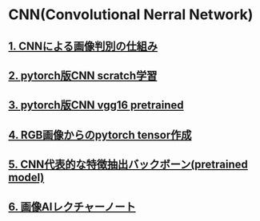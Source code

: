 # CNN(Convolutional Nerral Network)

## [1. CNNによる画像判別の仕組み](what%20is%20CNN.md)
## [2. pytorch版CNN scratch学習](cnn_scratch.md)
## [3. pytorch版CNN vgg16 pretrained](cnn_vgg16_pretrained.md)
## [4. RGB画像からのpytorch tensor作成](./create_RGBtensor.md)
## [5. CNN代表的な特徴抽出バックボーン(pretrained model)](cnn_pretrained_model.md)
## [6. 画像AIレクチャーノート](stanford.md)
